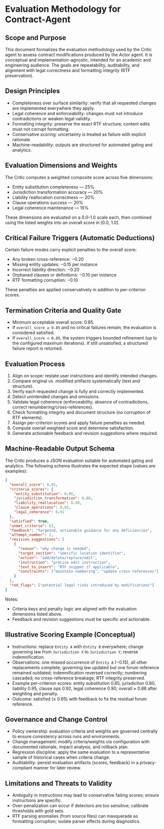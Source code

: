 # Evaluation Methodology for Contract-Agent

## Scope and Purpose

This document formalizes the evaluation methodology used by the Critic agent to assess contract modifications produced by the Actor agent. It is conceptual and implementation-agnostic, intended for an academic and engineering audience. The goals are repeatability, auditability, and alignment with legal correctness and formatting integrity (RTF preservation).

## Design Principles

- Completeness over surface similarity: verify that all requested changes are implemented everywhere they apply.
- Legal coherence and enforceability: changes must not introduce contradictions or weaken legal validity.
- Formatting integrity: preserve the exact RTF structure; content edits must not corrupt formatting.
- Conservative scoring: uncertainty is treated as failure with explicit rationale.
- Machine-readability: outputs are structured for automated gating and analytics.

## Evaluation Dimensions and Weights

The Critic computes a weighted composite score across five dimensions:

- Entity substitution completeness — 25%
- Jurisdiction transformation accuracy — 20%
- Liability reallocation correctness — 20%
- Clause operations success — 20%
- Legal coherence maintenance — 15%

These dimensions are evaluated on a 0.0–1.0 scale each, then combined using the listed weights into an overall score in [0.0, 1.0].

## Critical Failure Triggers (Automatic Deductions)

Certain failure modes carry explicit penalties to the overall score:

- Any broken cross-reference: −0.20
- Missing entity updates: −0.15 per instance
- Incorrect liability direction: −0.20
- Orphaned clauses or definitions: −0.10 per instance
- RTF formatting corruption: −0.10

These penalties are applied conservatively in addition to per-criterion scores.

## Termination Criteria and Quality Gate

- Minimum acceptable overall score: 0.85.
- If `overall_score ≥ 0.85` and no critical failures remain, the evaluation is considered satisfied.
- If `overall_score < 0.85`, the system triggers bounded refinement (up to the configured maximum iterations). If still unsatisfied, a structured failure report is returned.

## Evaluation Process

1. Align on scope: restate user instructions and identify intended changes.
2. Compare original vs. modified artifacts systematically (text and structure).
3. Verify each requested change is fully and correctly implemented.
4. Detect unintended changes and omissions.
5. Validate legal coherence (enforceability, absence of contradictions, correct renumbering/cross-references).
6. Check formatting integrity and document structure (no corruption of RTF elements).
7. Assign per-criterion scores and apply failure penalties as needed.
8. Compute overall weighted score and determine satisfaction.
9. Generate actionable feedback and revision suggestions where required.

## Machine-Readable Output Schema

The Critic produces a JSON evaluation suitable for automated gating and analytics. The following schema illustrates the expected shape (values are examples):

```json
{
  "overall_score": 0.92,
  "criteria_scores": {
    "entity_substitution": 0.95,
    "jurisdiction_transformation": 0.88,
    "liability_reallocation": 0.90,
    "clause_operations": 0.93,
    "legal_coherence": 0.91
  },
  "satisfied": true,
  "unmet_criteria": [],
  "feedback": "Targeted, actionable guidance for any deficiencies",
  "attempt_number": 2,
  "revision_suggestions": [
    {
      "reason": "why change is needed",
      "target_section": "specific location identifier",
      "action": "add/delete/replace/edit",
      "instruction": "precise edit instruction",
      "text_to_insert": "RTF snippet if applicable",
      "constraints": ["maintain numbering", "update cross-references"]
    }
  ],
  "red_flags": ["potential legal risks introduced by modifications"]
}
```

Notes:
- Criteria keys and penalty logic are aligned with the evaluation dimensions listed above.
- Feedback and revision suggestions must be specific and actionable.

## Illustrative Scoring Example (Conceptual)

- Instructions: replace `Entity A` with `Entity B` everywhere; change governing law from `Jurisdiction X` to `Jurisdiction Y`; reverse indemnification.
- Observations: one missed occurrence of `Entity A` (−0.15), all other replacements complete; governing law updated but one forum reference remained outdated; indemnification reversed correctly; numbering cascaded; no cross-reference breakage; RTF integrity preserved.
- Example per-criterion scores: entity substitution 0.85, jurisdiction 0.80, liability 0.95, clause ops 0.92, legal coherence 0.90; overall ≈ 0.88 after weighting and penalty.
- Outcome: satisfied (≥ 0.85) with feedback to fix the residual forum reference.

## Governance and Change Control

- Policy ownership: evaluation criteria and weights are governed centrally to ensure consistency across runs and environments.
- Change management: modify criteria/weights via configuration with documented rationale, impact analysis, and rollback plan.
- Regression discipline: apply the same evaluation to a representative sample of historical cases when criteria change.
- Auditability: persist evaluation artifacts (scores, feedback) in a privacy-compliant manner for later review.

## Limitations and Threats to Validity

- Ambiguity in instructions may lead to conservative failing scores; ensure instructions are specific.
- Over-penalization can occur if detectors are too sensitive; calibrate thresholds with gold sets.
- RTF parsing anomalies (from source files) can masquerade as formatting corruption; isolate parser effects during diagnostics.
